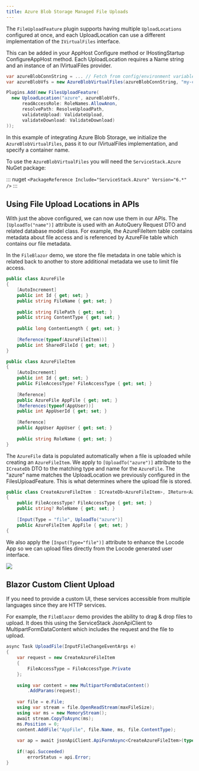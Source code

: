 ```yaml
---
title: Azure Blob Storage Managed File Uploads
---
```


The `FileUploadFeature` plugin supports having multiple `UploadLocations` configured at once, and each UploadLocation can use a different implementation of the `IVirtualFiles` interface.

This can be added in your AppHost Configure method or IHostingStartup ConfigureAppHost method. Each UploadLocation requires a Name string and an instance of an IVirtualFiles provider.

```csharp
var azureBlobConnString = ... // Fetch from config/environment variables.
var azureBlobVfs = new AzureBlobVirtualFiles(azureBlobConnString, "my-container-name");

Plugins.Add(new FilesUploadFeature(
  new UploadLocation("azure", azureBlobVfs,
      readAccessRole: RoleNames.AllowAnon,
      resolvePath: ResolveUploadPath,
      validateUpload: ValidateUpload,
      validateDownload: ValidateDownload)
));
```

In this example of integrating Azure Blob Storage, we initialize the `AzureBlobVirtualFiles`, pass it to our IVirtualFiles implementation, and specify a container name.

To use the `AzureBlobVirtualFiles` you will need the `ServiceStack.Azure` NuGet package:

::: nuget
`<PackageReference Include="ServiceStack.Azure" Version="6.*" />`
:::

## Using File Upload Locations in APIs

With just the above configured, we can now use them in our APIs. The `[UploadTo("name")]` attribute is used with an AutoQuery Request DTO and related database model class. For example, the AzureFileItem table contains metadata about file access and is referenced by AzureFile table which contains our file metadata.

In the `FileBlazor` demo, we store the file metadata in one table which is related back to another to store additional metadata we use to limit file access.

```csharp
public class AzureFile
{
    [AutoIncrement]
    public int Id { get; set; }
    public string FileName { get; set; }
    
    public string FilePath { get; set; }
    public string ContentType { get; set; }
    
    public long ContentLength { get; set; }
    
    [Reference(typeof(AzureFileItem))]
    public int SharedFileId { get; set; }
}

public class AzureFileItem
{
    [AutoIncrement]
    public int Id { get; set; }
    public FileAccessType? FileAccessType { get; set; }
    
    [Reference]
    public AzureFile AppFile { get; set; }
    [References(typeof(AppUser))]
    public int AppUserId { get; set; }
    
    [Reference]
    public AppUser AppUser { get; set; }
    
    public string RoleName { get; set; }
}
```

The `AzureFile` data is populated automatically when a file is uploaded while creating an `AzureFileItem`. We apply to `[UploadTo("azure")]` attribute to the `ICreateDb` DTO to the matching type and name for the `AzureFile`. The "azure" name matches the UploadLocation we previously configured in the FilesUploadFeature. This is what determines where the upload file is stored.

```csharp
public class CreateAzureFileItem : ICreateDb<AzureFileItem>, IReturn<AzureFileItem>
{
    public FileAccessType? FileAccessType { get; set; }
    public string? RoleName { get; set; }
    
    [Input(Type = "file", UploadTo("azure")]
    public AzureFileItem AppFile { get; set; }
{
```

We also apply the `[Input(Type="file")]` attribute to enhance the Locode App so we can upload files directly from the Locode generated user interface.

![](../img/pages/locode/files/locode-app-create-azure.png)

## Blazor Custom Client Upload

If you need to provide a custom UI, these services accessible from multiple languages since they are HTTP services.

For example, the `FileBlazor` demo provides the ability to drag & drop files to upload. It does this using the ServiceStack JsonApiClient to MultipartFormDataContent which includes the request and the file to upload.

```csharp
async Task UploadFile(InputFileChangeEventArgs e)
{
    var request = new CreateAzureFileItem
    {
        FileAccessType = FileAccessType.Private
    };
    
    using var content = new MultipartFormDataContent()
        .AddParams(request);
    
    var file = e.File;
    using var stream = file.OpenReadStream(maxFileSize);
    using var ms = new MemoryStream();
    await stream.CopyToAsync(ms);
    ms.Position = 0;
    content.AddFile("AppFile", file.Name, ms, file.ContentType);
    
    var ap = await jsonApiClient.ApiFormAsync<CreateAzureFileItem>(typeof(CreateAzureFileItem).ToApiUrl(), content);
    
    if(!api.Succeeded)
        errorStatus = api.Error;
}
```


